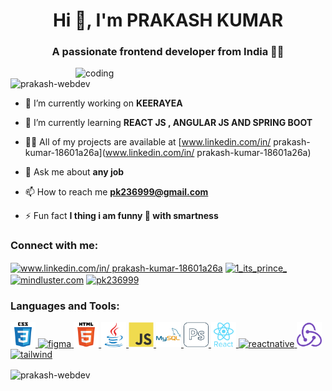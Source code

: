 <h1 align="center">Hi 👋, I'm PRAKASH KUMAR</h1>
<h3 align="center">A passionate frontend developer from India 👩‍💻</h3>
<img align="right" alt="coding" width="400" src="https://www.google.com/url?sa=i&url=https%3A%2F%2Fgithub.com%2Frudrabarad%2FGifs&psig=AOvVaw2KRj__K_1plCF7WpjRX9AD&ust=1720103094163000&source=images&cd=vfe&opi=89978449&ved=0CBAQjRxqFwoTCOizocGJi4cDFQAAAAAdAAAAABAE">

<p align="left"> <img src="https://komarev.com/ghpvc/?username=prakash-webdev&label=Profile%20views&color=0e75b6&style=flat" alt="prakash-webdev" /> </p>

- 🔭 I’m currently working on **KEERAYEA**

- 🌱 I’m currently learning **REACT JS , ANGULAR JS AND SPRING BOOT**

- 👨‍💻 All of my projects are available at [www.linkedin.com/in/ prakash-kumar-18601a26a](www.linkedin.com/in/ prakash-kumar-18601a26a)

- 💬 Ask me about **any job**

- 📫 How to reach me **pk236999@gmail.com**

- ⚡ Fun fact **I thing i am funny 🤣 with smartness**

<h3 align="left">Connect with me:</h3>
<p align="left">
<a href="https://linkedin.com/in/www.linkedin.com/in/ prakash-kumar-18601a26a" target="blank"><img align="center" src="https://raw.githubusercontent.com/rahuldkjain/github-profile-readme-generator/master/src/images/icons/Social/linked-in-alt.svg" alt="www.linkedin.com/in/ prakash-kumar-18601a26a" height="30" width="40" /></a>
<a href="https://instagram.com/1_its_prince_" target="blank"><img align="center" src="https://raw.githubusercontent.com/rahuldkjain/github-profile-readme-generator/master/src/images/icons/Social/instagram.svg" alt="1_its_prince_" height="30" width="40" /></a>
<a href="https://codeforces.com/profile/mindluster.com" target="blank"><img align="center" src="https://raw.githubusercontent.com/rahuldkjain/github-profile-readme-generator/master/src/images/icons/Social/codeforces.svg" alt="mindluster.com" height="30" width="40" /></a>
<a href="https://www.leetcode.com/pk236999" target="blank"><img align="center" src="https://raw.githubusercontent.com/rahuldkjain/github-profile-readme-generator/master/src/images/icons/Social/leet-code.svg" alt="pk236999" height="30" width="40" /></a>
</p>

<h3 align="left">Languages and Tools:</h3>
<p align="left"> <a href="https://www.w3schools.com/css/" target="_blank" rel="noreferrer"> <img src="https://raw.githubusercontent.com/devicons/devicon/master/icons/css3/css3-original-wordmark.svg" alt="css3" width="40" height="40"/> </a> <a href="https://www.figma.com/" target="_blank" rel="noreferrer"> <img src="https://www.vectorlogo.zone/logos/figma/figma-icon.svg" alt="figma" width="40" height="40"/> </a> <a href="https://www.w3.org/html/" target="_blank" rel="noreferrer"> <img src="https://raw.githubusercontent.com/devicons/devicon/master/icons/html5/html5-original-wordmark.svg" alt="html5" width="40" height="40"/> </a> <a href="https://www.java.com" target="_blank" rel="noreferrer"> <img src="https://raw.githubusercontent.com/devicons/devicon/master/icons/java/java-original.svg" alt="java" width="40" height="40"/> </a> <a href="https://developer.mozilla.org/en-US/docs/Web/JavaScript" target="_blank" rel="noreferrer"> <img src="https://raw.githubusercontent.com/devicons/devicon/master/icons/javascript/javascript-original.svg" alt="javascript" width="40" height="40"/> </a> <a href="https://www.mysql.com/" target="_blank" rel="noreferrer"> <img src="https://raw.githubusercontent.com/devicons/devicon/master/icons/mysql/mysql-original-wordmark.svg" alt="mysql" width="40" height="40"/> </a> <a href="https://www.photoshop.com/en" target="_blank" rel="noreferrer"> <img src="https://raw.githubusercontent.com/devicons/devicon/master/icons/photoshop/photoshop-line.svg" alt="photoshop" width="40" height="40"/> </a> <a href="https://reactjs.org/" target="_blank" rel="noreferrer"> <img src="https://raw.githubusercontent.com/devicons/devicon/master/icons/react/react-original-wordmark.svg" alt="react" width="40" height="40"/> </a> <a href="https://reactnative.dev/" target="_blank" rel="noreferrer"> <img src="https://reactnative.dev/img/header_logo.svg" alt="reactnative" width="40" height="40"/> </a> <a href="https://redux.js.org" target="_blank" rel="noreferrer"> <img src="https://raw.githubusercontent.com/devicons/devicon/master/icons/redux/redux-original.svg" alt="redux" width="40" height="40"/> </a> <a href="https://tailwindcss.com/" target="_blank" rel="noreferrer"> <img src="https://www.vectorlogo.zone/logos/tailwindcss/tailwindcss-icon.svg" alt="tailwind" width="40" height="40"/> </a> </p>

<p><img align="center" src="https://github-readme-stats.vercel.app/api/top-langs?username=prakash-webdev&show_icons=true&locale=en&layout=compact" alt="prakash-webdev" /></p>
